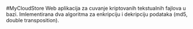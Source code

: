 #MyCloudStore
Web aplikacija za cuvanje kriptovanih tekstualnih fajlova u bazi. Imlementirana dva algoritma za enkripciju i dekripciju podataka (md5, double transposition).
